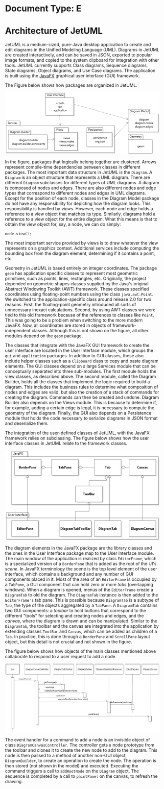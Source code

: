 # Document Type: E
# Architecture of JetUML

JetUML is a medium-sized, pure-Java desktop application to create and edit diagrams in the Unified Modeling Language (UML). Diagrams in JetUML are created interactively, and can be saved in JSON, exported to popular image formats, and copied to the system clipboard for integration with other tools. JetUML currently supports Class diagrams, Sequence diagrams, State diagrams, Object diagrams, and Use Case diagrams. The application is built using the [JavaFX](https://docs.oracle.com/javase/8/javase-clienttechnologies.htm) graphical user interface (GUI) framework.

The Figure below shows how packages are organized in JetUML. 

![JetUML Module Uses View](uses-model-esd.png)

In the figure, packages that logically belong together are clustered. Arrows represent compile-time dependencies between classes in different packages. The most important data structure in JetUML is the `Diagram`. A `Diagram` is an object structure that represents a UML diagram. There are different `Diagram` subclasses for different types of UML diagrams. A diagram is composed of nodes and edges. There are also different nodes and edge types that correspond to different nodes and edges in UML diagrams. Except for the position of each node, classes in the Diagram Model package do not have any responsibility for depicting how the diagram looks. This responsibility is handled by *views*. However, each node and edge holds a reference to a view object that matches its type. Similarly, diagrams hold a reference to a view object for the entire diagram. What this means is that to obtain the view object for, say, a node, we can do simply:

```
node.view();
```

The most important service provided by views is to draw whatever the view represents on a graphics context. Additional services include computing the bounding box from the diagram element, determining if it contains a point, etc. 

Geometry in JetUML is based entirely on integer coordinates. The package `geom` has application specific classes to represent most geometric primitives, such as points, lines, rectangles, etc. Originally, the project depended on geometric shapes classes supplied by the Java's original Abstract Windowing Toolkit (AWT) framework. These classes specified coordinates using floating-point numbers using the class `java.awt.Point`. We switched to the application-specific class around release 2.0 for two reasons. First, the floating-point geometry introduced all sorts of unnecessary inexact calculations. Second, by using AWT classes we were tied to this old framework because of the references to classes like `Point`. This was going to be a problem when switching to the more modern JavaFX. Now, all coordinates are stored in objects of framework-independent classes. Although this is not shown on the figure, all other modules depend on the `geom` package.

The classes that integrate with the JavaFX GUI framework to create the user interface are located in the User Interface module, which groups the `gui` and `application` packages. In addition to GUI classes, these also include helper classes such as a `Clipboard` class to copy and paste diagram elements. The GUI classes depend on a large Services module that can be conceptually separated into three sub-modules. The first module holds the view classes, as described above. The second module, called the Diagram Builder, holds all the classes that implement the logic required to build a diagram. This includes the business rules to determine what composition of nodes and edges are valid, but also the creation of a stack of commands for creating the diagram. Commands can then be created and undone. Diagram Builder also depends on the Views module. This is because to determine if, for example, adding a certain edge is legal, it is necessary to compute the geometry of the diagram. Finally, the GUI also depends on a Persistence module that holds the code necessary to serialize diagrams in JSON format and deserialize them.

The integration of the user-defined classes of JetUML, with the JavaFX framework relies on subclassing. The figure below shows how the user interface classes in JetUML relate to the framework classes. 

![JetUML specialization View](integration-model.png)

The diagram elements in the JavaFX package are the library classes and the ones in the User Interface package map to the User Interface module. The main window of the application is realized by class `EditorFrame`, which is a specialized version of a `BorderPane` that is added as the root of the UI's *scene*. In JavaFX terminology the scene is the top level element of the user interface, which contains a background and any number of GUI components placed in it. Most of the area of an `EditorFrame` is occupied by a `TabPane`, a GUI component that can hold zero or more *tabs* (overlapping windows). When a diagram is opened, menus of the `EditorFrame` create a `DiagramTab` to old the diagram. The `DiagramTab` instance is then added to the `EditorFrame's` tab pane. This is possible because `DiagramTab` is a subtype of `Tab`, the type of the objects aggregated by a `TabPane`. A `DiagramTab` contains two GUI components: a *toolbar* to hold buttons that correspond to the different "tools" for selecting and creating nodes and edges, and the *canvas*, where the diagram is drawn and can be manipulated. Similar to the `DiagramTab`, the toolbar and the canvas are integrated into the application by extending classes `ToolBar` and `Canvas`, which can be added as children of a `Tab`. In practice, this is done through a `BorderPane` and `ScrollPane` layout object, but this detail is not crucial and not shown in the figure.

The figure below shows how objects of the main classes mentioned above collaborate to respond to a user request to add a node. 

![JetUML Sequence View](sequence.png)

The event handler for a command to add a node is an invisible object of class `DiagramCanvasController`. The controller gets a node prototype from the toolbar and clones it to create the new node to add to the diagram. This node is then passed to a method of another non-GUI object, `DiagramBuilder`, to create an operation to create the node. The operation is then stored (not shown in the model) and executed. Executing the command triggers a call to `addRootNode` on the `Diagram` object. The sequence is completed by a call to `paintPanel` on the canvas, to refresh the drawing.




